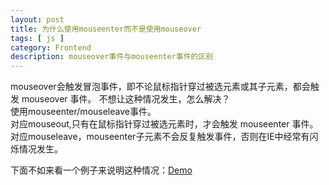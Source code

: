 ```yaml
---
layout: post
title: 为什么使用mouseenter而不是使用mouseover
tags: [ js ]
category: Frontend
description: mouseover事件与mouseenter事件的区别
---
```

[Demo]: /labs/mouseenter/mouseenter.html

mouseover会触发冒泡事件，即不论鼠标指针穿过被选元素或其子元素，都会触发 mouseover 事件。
不想让这种情况发生，怎么解决？<br>
使用mouseenter/mouseleave事件。<br>
对应mouseout,只有在鼠标指针穿过被选元素时，才会触发 mouseenter 事件。<br>
对应mouseleave，mouseenter子元素不会反复触发事件，否则在IE中经常有闪烁情况发生。

下面不如来看一个例子来说明这种情况：[Demo]